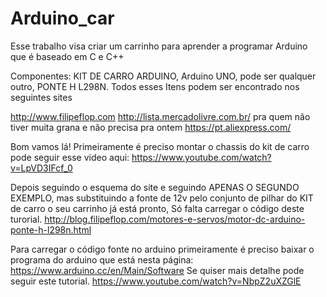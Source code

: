 # Arduino_car
Esse trabalho visa criar um carrinho para aprender a programar Arduino que é baseado em C e C++

Componentes:
 KIT DE CARRO ARDUINO,
 Arduino UNO, pode ser qualquer outro,
 PONTE H L298N.
 Todos esses Itens podem ser encontrado nos seguintes sites 
 
 http://www.filipeflop.com
 http://lista.mercadolivre.com.br/
  pra quem não tiver muita grana e não precisa pra ontem 
 https://pt.aliexpress.com/
 
 Bom vamos lá!
 Primeiramente é preciso montar o chassis do kit de carro pode seguir esse video aqui:
 https://www.youtube.com/watch?v=LpVD3IFcf_0
 
 Depois seguindo o esquema do site e seguindo APENAS O SEGUNDO EXEMPLO, mas substituindo a fonte de 12v pelo conjunto de pilhar do KIT de carro o seu carrinho já está pronto, Só falta carregar o código deste turorial.
 http://blog.filipeflop.com/motores-e-servos/motor-dc-arduino-ponte-h-l298n.html

Para carregar o código fonte no arduino primeiramente é preciso baixar o programa do arduino que está nesta página: https://www.arduino.cc/en/Main/Software
Se quiser mais detalhe pode seguir este tutorial. https://www.youtube.com/watch?v=NbpZ2uXZGlE
